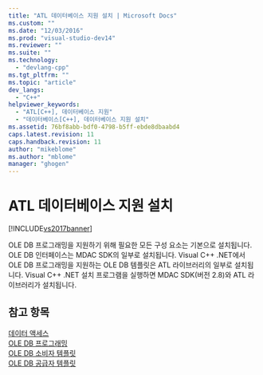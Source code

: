 ```yaml
---
title: "ATL 데이터베이스 지원 설치 | Microsoft Docs"
ms.custom: ""
ms.date: "12/03/2016"
ms.prod: "visual-studio-dev14"
ms.reviewer: ""
ms.suite: ""
ms.technology: 
  - "devlang-cpp"
ms.tgt_pltfrm: ""
ms.topic: "article"
dev_langs: 
  - "C++"
helpviewer_keywords: 
  - "ATL[C++], 데이터베이스 지원"
  - "데이터베이스[C++], 데이터베이스 지원 설치"
ms.assetid: 76bf8abb-bdf0-4798-b5ff-ebde8dbaabd4
caps.latest.revision: 11
caps.handback.revision: 11
author: "mikeblome"
ms.author: "mblome"
manager: "ghogen"
---
```

# ATL 데이터베이스 지원 설치
[!INCLUDE[vs2017banner](../assembler/inline/includes/vs2017banner.md)]

OLE DB 프로그래밍을 지원하기 위해 필요한 모든 구성 요소는 기본으로 설치됩니다.  OLE DB 인터페이스는 MDAC SDK의 일부로 설치됩니다.  Visual C\+\+ .NET에서 OLE DB 프로그래밍을 지원하는 OLE DB 템플릿은 ATL 라이브러리의 일부로 설치됩니다.  Visual C\+\+ .NET 설치 프로그램을 실행하면 MDAC SDK\(버전 2.8\)와 ATL 라이브러리가 설치됩니다.  
  
## 참고 항목  
 [데이터 액세스](../Topic/Data%20Access%20in%20Visual%20C++.md)   
 [OLE DB 프로그래밍](../data/oledb/ole-db-programming.md)   
 [OLE DB 소비자 템플릿](../data/oledb/ole-db-consumer-templates-cpp.md)   
 [OLE DB 공급자 템플릿](../data/oledb/ole-db-provider-templates-cpp.md)